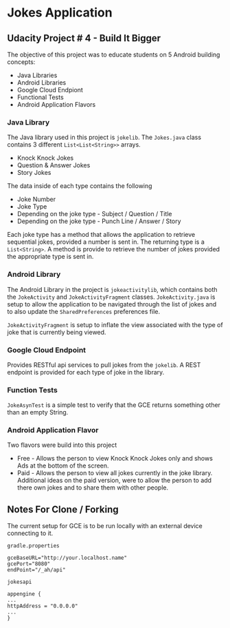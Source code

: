 # Jokes Application

## Udacity Project # 4 - Build It Bigger
The objective of this project was to educate students on 5 Android building concepts:

* Java Libraries
* Android Libraries
* Google Cloud Endpiont
* Functional Tests
* Android Application Flavors

### Java Library
The Java library used in this project is `jokelib`. The `Jokes.java` class contains 3 different `List<List<String>>` arrays.

* Knock Knock Jokes
* Question & Answer Jokes
* Story Jokes

The data inside of each type contains the following
* Joke Number
* Joke Type
* Depending on the joke type - Subject / Question / Title
* Depending on the joke type - Punch Line / Answer / Story

Each joke type has a method that allows the application to retrieve sequential jokes, provided a number is sent in. The returning type is a `List<String>`. 
A method is provide to retrieve the number of jokes provided the appropriate type is sent in.

### Android Library
The Android Library in the project is `jokeactivitylib`, which contains both the `JokeActivity` and `JokeActivityFragment` classes. 
`JokeActivity.java` is setup to allow the application to be navigated through the list of jokes and to also update the `SharedPreferences` preferences file.

`JokeActivityFragment` is setup to inflate the view associated with the type of joke that is currently being viewed.

### Google Cloud Endpoint
Provides RESTful api services to pull jokes from the `jokelib`. A REST endpoint is provided for each type of joke in the library. 

### Function Tests
`JokeAsynTest` is a simple test to verify that the GCE returns something other than an empty String.

### Android Application Flavor
Two flavors were build into this project

* Free - Allows the person to view Knock Knock Jokes only and shows Ads at the bottom of the screen.
* Paid - Allows the person to view all jokes currently in the joke library. Additional ideas on the paid version, were to allow the person to add there own jokes and to share them with other people.

## Notes For Clone / Forking
The current setup for GCE is to be run locally with an external device connecting to it.

`gradle.properties`
```
gceBaseURL="http://your.localhost.name"
gcePort="8080"
endPoint="/_ah/api"
```

`jokesapi`
```
appengine {
...
httpAddress = "0.0.0.0"
...
}
```

